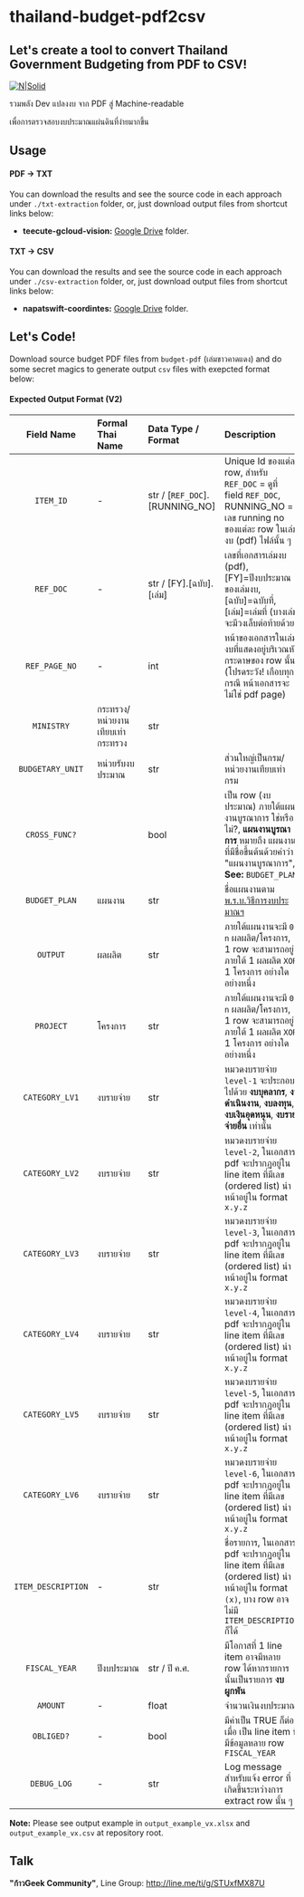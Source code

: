 # thailand-budget-pdf2csv
## Let's create a tool to convert Thailand Government Budgeting from PDF to CSV!

[![N|Solid](https://avatars.githubusercontent.com/u/76727483?s=200&v=4)](https://github.com/kaogeek)

รวมพลัง Dev แปลงงบ
จาก PDF สู่ Machine-readable

เพื่อการตรวจสอบงบประมาณแผ่นดินที่ง่ายมากขึ้น

## Usage

#### PDF -> TXT

You can download the results and see the source code in each approach under `./txt-extraction` folder, or, just download output files from shortcut links below:

- **teecute-gcloud-vision:** [Google Drive](https://drive.google.com/drive/folders/10MaVM0jKW2oAAfHoRw6nvFY57071Qd2N?usp=sharing) folder.

#### TXT -> CSV

You can download the results and see the source code in each approach under `./csv-extraction` folder, or, just download output files from shortcut links below:

- **napatswift-coordintes:** [Google Drive](https://drive.google.com/folderview?id=1O-A5ZIqXfQzbdfOh1UO75cnKKPnfqLa8) folder.

## Let's Code!

Download source budget PDF files from `budget-pdf` (เล่มขาวคาดแดง) and do some secret magics to generate output `csv` files with exepcted format below:

#### Expected Output Format (V2)

| Field Name        | Formal Thai Name              | Data Type / Format              | Description                             | Since Version
| :---:             | :---                          | :---                            | :---                                    | :---
| `ITEM_ID`         | -                             | str / [`REF_DOC`].[RUNNING_NO]  | Unique Id ของแต่ละ row, สำหรับ `REF_DOC` = ดูที่ field `REF_DOC`, RUNNING_NO = เลข running no ของแต่ละ row ในเล่มงบ (pdf) ไฟล์นั้น ๆ                                                        | v1
| `REF_DOC`         | -                             | str / [FY].[ฉบับ].[เล่ม]          | เลขที่เอกสารเล่มงบ (pdf), [FY]=ปีงบประมาณของเล่มงบ, [ฉบับ]=ฉบับที่, [เล่ม]=เล่มที่ (บางเล่มจะมีวงเล็บต่อท้ายด้วย)                                                                                 | v1
| `REF_PAGE_NO`     | -                             | int                             | หน้าของเอกสารในเล่มงบที่แสดงอยู่บริเวณหัวกระดาษของ row นั้น (โปรดระวัง! เกือบทุกกรณี หน้าเอกสารจะไม่ใช่ pdf page)                                                                               | v1
| `MINISTRY`        | กระทรวง/หน่วยงานเทียบเท่ากระทรวง | str                             |                                         | v1
| `BUDGETARY_UNIT`  | หน่วยรับงบประมาณ                | str                             | ส่วนใหญ่เป็นกรม/หน่วยงานเทียบเท่ากรม          | v1
| `CROSS_FUNC?`     |                               | bool                            | เป็น row (งบประมาณ) ภายใต้แผนงานบูรณาการ ใช่หรือไม่?, **แผนงานบูรณาการ** หมายถึง แผนงานที่มีชื่อขึ้นต้นด้วยคำว่า "แผนงานบูรณาการ", **See:** `BUDGET_PLAN`                                          | v1
| `BUDGET_PLAN`     | แผนงาน                        | str                             | ชื่อแผนงานตาม [พ.ร.บ.วิธีการงบประมาณฯ](http://www.ratchakitcha.soc.go.th/DATA/PDF/2561/A/092/1.PDF)                                                                          | v1
| `OUTPUT`          | ผลผลิต                         | str                             | ภายใต้แผนงานจะมี `0-n` ผลผลิต/โครงการ, 1 row จะสามารถอยู่ภายใต้ 1 ผลผลิต `XOR` 1 โครงการ อย่างใดอย่างหนึ่ง                                                                           | v1
| `PROJECT`         | โครงการ                       | str                             | ภายใต้แผนงานจะมี `0-n` ผลผลิต/โครงการ, 1 row จะสามารถอยู่ภายใต้ 1 ผลผลิต `XOR` 1 โครงการ อย่างใดอย่างหนึ่ง                                                                           | v1
| `CATEGORY_LV1`    | งบรายจ่าย                      | str                             | หมวดงบรายจ่าย `level-1` จะประกอบไปด้วย **งบบุคลากร**, **งบดำเนินงาน**, **งบลงทุน**, **งบเงินอุดหนุน**, **งบรายจ่ายอื่น** เท่านั้น                                                                | v1
| `CATEGORY_LV2`    | งบรายจ่าย                      | str                             | หมวดงบรายจ่าย `level-2`, ในเอกสาร pdf จะปรากฏอยู่ใน line item ที่มีเลข (ordered list) นำหน้าอยู่ใน format `x.y.z`                                                                              | v1
| `CATEGORY_LV3`    | งบรายจ่าย                      | str                             | หมวดงบรายจ่าย `level-3`, ในเอกสาร pdf จะปรากฏอยู่ใน line item ที่มีเลข (ordered list) นำหน้าอยู่ใน format `x.y.z`                                                                              | v1
| `CATEGORY_LV4`    | งบรายจ่าย                      | str                             | หมวดงบรายจ่าย `level-4`, ในเอกสาร pdf จะปรากฏอยู่ใน line item ที่มีเลข (ordered list) นำหน้าอยู่ใน format `x.y.z`                                                                              | v1
| `CATEGORY_LV5`    | งบรายจ่าย                      | str                             | หมวดงบรายจ่าย `level-5`, ในเอกสาร pdf จะปรากฏอยู่ใน line item ที่มีเลข (ordered list) นำหน้าอยู่ใน format `x.y.z`                                                                              | v1
| `CATEGORY_LV6`    | งบรายจ่าย                      | str                             | หมวดงบรายจ่าย `level-6`, ในเอกสาร pdf จะปรากฏอยู่ใน line item ที่มีเลข (ordered list) นำหน้าอยู่ใน format `x.y.z`                                                                              | v1
| `ITEM_DESCRIPTION`| -                             | str                             | ชื่อรายการ, ในเอกสาร pdf จะปรากฏอยู่ใน line item ที่มีเลข (ordered list) นำหน้าอยู่ใน format `(x)`, บาง row อาจไม่มี `ITEM_DESCRIPTION` ก็ได้                                                    | v1
| `FISCAL_YEAR`     | ปีงบประมาณ                     | str / ปี ค.ศ.                    | มีโอกาสที่ 1 line item อาจมีหลาย row ได้หากรายการนั้นเป็นรายการ **งบผูกพัน**                                                                                               | v1
| `AMOUNT`          | -                             | float                           | จำนวนเงินงบประมาณ                        | v1
| `OBLIGED?`        | -                             | bool                            | มีค่าเป็น TRUE ก็ต่อเมื่อ เป็น line item ที่มีข้อมูลหลาย row `FISCAL_YEAR`                                                                                                               | v1
| `DEBUG_LOG`       | -                             | str                             | Log message สำหรับแจ้ง error ที่เกิดขึ้นระหว่างการ extract row นั้น ๆ                                                                                                                | v2

**Note:** Please see output example in `output_example_vx.xlsx` and `output_example_vx.csv` at repository root.

## Talk

**"ก้าวGeek Community"**, Line Group: http://line.me/ti/g/STUxfMX87U
